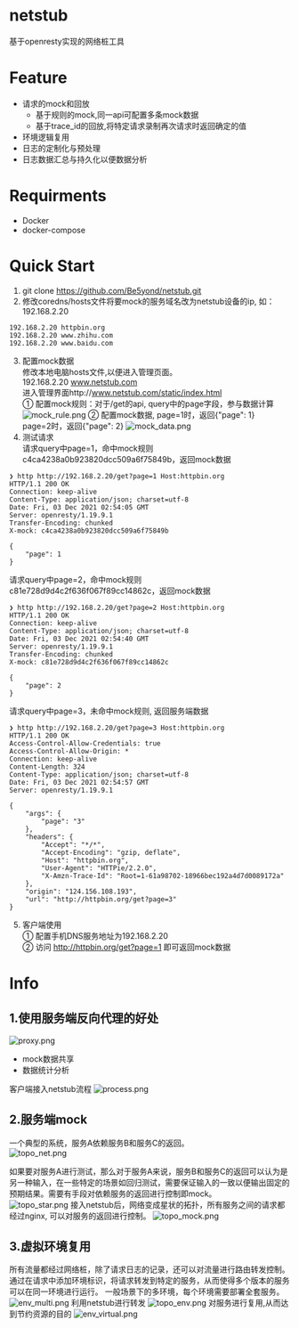 # netstub
基于openresty实现的网络桩工具

# Feature
- 请求的mock和回放
  - 基于规则的mock,同一api可配置多条mock数据
  - 基于trace_id的回放,将特定请求录制再次请求时返回确定的值
- 环境逻辑复用
- 日志的定制化与预处理
- 日志数据汇总与持久化以便数据分析

# Requirments
- Docker
- docker-compose

# Quick Start
1. git clone https://github.com/Be5yond/netstub.git   
2. 修改coredns/hosts文件将要mock的服务域名改为netstub设备的ip, 如：192.168.2.20
```
192.168.2.20 httpbin.org
192.168.2.20 www.zhihu.com
192.168.2.20 www.baidu.com
```
3. 配置mock数据   
修改本地电脑hosts文件,以便进入管理页面。   
192.168.2.20 www.netstub.com   
进入管理界面http://www.netstub.com/static/index.html    
①  配置mock规则：对于/get的api, query中的page字段，参与数据计算   
![mock_rule.png](https://raw.githubusercontent.com/Be5yond/netstub/main/imgs/config_rule.png)
② 配置mock数据, page=1时，返回{"page": 1}   
   page=2时，返回{"page": 2}
![mock_data.png](https://raw.githubusercontent.com/Be5yond/netstub/main/imgs/config_data.png)
4. 测试请求   
请求query中page=1，命中mock规则c4ca4238a0b923820dcc509a6f75849b，返回mock数据
```
❯ http http://192.168.2.20/get?page=1 Host:httpbin.org
HTTP/1.1 200 OK
Connection: keep-alive
Content-Type: application/json; charset=utf-8
Date: Fri, 03 Dec 2021 02:54:05 GMT
Server: openresty/1.19.9.1
Transfer-Encoding: chunked
X-mock: c4ca4238a0b923820dcc509a6f75849b

{
    "page": 1
}
```
请求query中page=2，命中mock规则c81e728d9d4c2f636f067f89cc14862c，返回mock数据
```
❯ http http://192.168.2.20/get?page=2 Host:httpbin.org
HTTP/1.1 200 OK
Connection: keep-alive
Content-Type: application/json; charset=utf-8
Date: Fri, 03 Dec 2021 02:54:40 GMT
Server: openresty/1.19.9.1
Transfer-Encoding: chunked
X-mock: c81e728d9d4c2f636f067f89cc14862c

{
    "page": 2
}
```
请求query中page=3，未命中mock规则, 返回服务端数据
```
❯ http http://192.168.2.20/get?page=3 Host:httpbin.org
HTTP/1.1 200 OK
Access-Control-Allow-Credentials: true
Access-Control-Allow-Origin: *
Connection: keep-alive
Content-Length: 324
Content-Type: application/json; charset=utf-8
Date: Fri, 03 Dec 2021 02:54:57 GMT
Server: openresty/1.19.9.1

{
    "args": {
        "page": "3"
    },
    "headers": {
        "Accept": "*/*",
        "Accept-Encoding": "gzip, deflate",
        "Host": "httpbin.org",
        "User-Agent": "HTTPie/2.2.0",
        "X-Amzn-Trace-Id": "Root=1-61a98702-18966bec192a4d7d0089172a"
    },
    "origin": "124.156.108.193",
    "url": "http://httpbin.org/get?page=3"
}
```
5. 客户端使用   
① 配置手机DNS服务地址为192.168.2.20   
② 访问 http://httpbin.org/get?page=1 即可返回mock数据


# Info
## 1.使用服务端反向代理的好处
![proxy.png](https://raw.githubusercontent.com/Be5yond/netstub/main/imgs/proxy.png)
- mock数据共享
- 数据统计分析   
   
客户端接入netstub流程
![process.png](https://raw.githubusercontent.com/Be5yond/netstub/main/imgs/process.png)

## 2.服务端mock
一个典型的系统，服务A依赖服务B和服务C的返回。   
![topo_net.png](https://raw.githubusercontent.com/Be5yond/netstub/main/imgs/topo_net.png)

如果要对服务A进行测试，那么对于服务A来说，服务B和服务C的返回可以认为是另一种输入，在一些特定的场景如回归测试，需要保证输入的一致以便输出固定的预期结果。需要有手段对依赖服务的返回进行控制即mock。   
![topo_star.png](https://raw.githubusercontent.com/Be5yond/netstub/main/imgs/topo_star.png)
接入netstub后，网络变成星状的拓扑，所有服务之间的请求都经过nginx, 可以对服务的返回进行控制。
![topo_mock.png](https://raw.githubusercontent.com/Be5yond/netstub/main/imgs/topo_mock.png)

## 3.虚拟环境复用
所有流量都经过网络桩，除了请求日志的记录，还可以对流量进行路由转发控制。
通过在请求中添加环境标识，将请求转发到特定的服务，从而使得多个版本的服务可以在同一环境进行运行。
一般场景下的多环境，每个环境需要部署全套服务。
![env_multi.png](https://raw.githubusercontent.com/Be5yond/netstub/main/imgs/env_multi.png)
利用netstub进行转发
![topo_env.png](https://raw.githubusercontent.com/Be5yond/netstub/main/imgs/topo_env.png)
对服务进行复用,从而达到节约资源的目的
![env_virtual.png](https://raw.githubusercontent.com/Be5yond/netstub/main/imgs/env_virtual.png)


